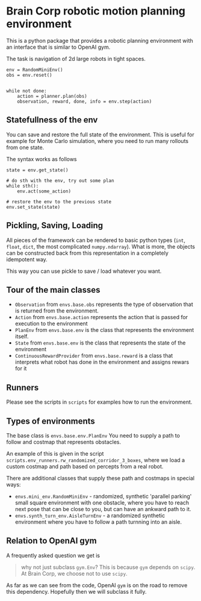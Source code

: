 Brain Corp robotic motion planning environment
==============================================

This is a python package that provides a robotic planning environment
with an interface that is similar to OpenAI gym.

The task is navigation of 2d large robots in tight spaces.

```python3
env = RandomMiniEnv()
obs = env.reset()


while not done:
    action = planner.plan(obs)
    observation, reward, done, info = env.step(action)
```


Statefullness of the env
------------------------
You can save and restore the full state of the environment.
This is useful for example for Monte Carlo simulation, where
you need to run many rollouts from one state.

The syntax works as follows
```python3
state = env.get_state()

# do sth with the env, try out some plan
while sth():
    env.act(some_action)

# restore the env to the previous state
env.set_state(state)
```

Pickling, Saving, Loading
-------------------------
All pieces of the framework can be rendered to basic python types
(`int`, `float`, `dict`, the most complicated `numpy.ndarray`).
What is more, the objects can be constructed back from this representation
in a completely idempotent way.

This way you can use pickle to save / load whatever you want.


Tour of the main classes
------------------------

- `Observation` from `envs.base.obs`
   represents the type of observation that is returned from the 
   environment.
- `Action` from `envs.base.action`
  represents the action that is passed for execution to the environment
- `PlanEnv` from `envs.base.env` is
the class that represents the environment itself.
- `State` from `envs.base.env` is
the class that represents the state of the environment
- `ContinuousRewardProvider` from `envs.base.reward`
is a class that interprets what robot has done in the environment
and assigns rewars for it


Runners
-------

Please see the scripts in `scripts` for examples how to run the environment.


Types of environments
----------------------
The base class is `envs.base.env.PlanEnv`
You need to supply a path to follow and costmap that represents 
obstacles.

An example of this is given in the script
`scripts.env_runners.rw_randomized_corridor_3_boxes`,
where we load a custom costmap and path based on percepts from a real
robot.

There are additional classes that supply these path and costmaps in 
special ways:
- `envs.mini_env.RandomMiniEnv` - randomized,
 synthetic 'parallel parking' small square environment with one 
 obstacle, where you have to reach next pose that can be close to you, 
 but can have an ankward path to it.
- `envs.synth_turn_env.AisleTurnEnv` - 
a randomized synthetic environment where you have to follow a path 
turnning into an aisle.


Relation to OpenAI gym
----------------------
A frequently asked question we get is
> why not just subclass `gym.Env`?
This is because `gym` depends on `scipy`.
At Brain Corp, we choose not to use `scipy`.

As far as we can see from the code, OpenAI `gym` is on the road
to remove this dependency. Hopefully then we will subclass
it fully.
